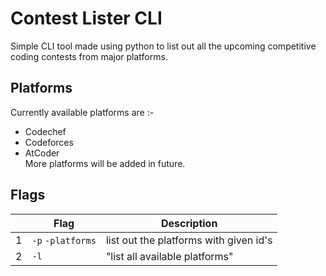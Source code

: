# Contest Lister CLI
Simple CLI tool made using python to list out all the upcoming competitive coding contests from major platforms.

## Platforms
Currently available platforms are :-
+ Codechef
+ Codeforces
+ AtCoder  
More platforms will be added in future.

## Flags
|                |Flag                        |Description                       |
|----------------|-------------------------------|-----------------------------|
|1|`-p` `-platforms`            | list out the platforms with given id's          |
|2          |`-l`            |"list all available platforms"            |
